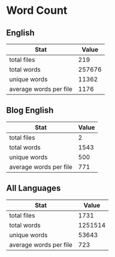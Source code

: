 # Word Count

## English

Stat | Value
---- | -----
total files | 219
total words | 257676
unique words | 11362
average words per file | 1176

## Blog English

Stat | Value
---- | -----
total files | 2
total words | 1543
unique words | 500
average words per file | 771

## All Languages

Stat | Value
---- | -----
total files | 1731
total words | 1251514
unique words | 53643
average words per file | 723
